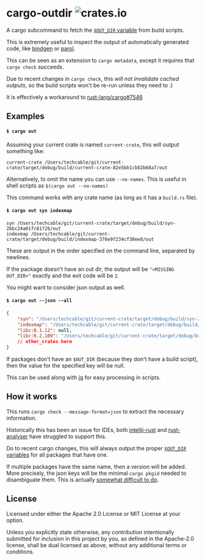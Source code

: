 cargo-outdir ![crates.io](https://shields.io/crates/v/cargo-outdir)
=============
A cargo subcommand to fetch the [`$OUT_DIR` variable](https://doc.rust-lang.org/cargo/reference/build-scripts.html#outputs-of-the-build-script) from build scripts.

This is extremely useful to inspect the output of automatically generated code, like [bindgen](https://rust-lang.github.io/rust-bindgen/) or [parol](https://lib.rs/crates/parol).

This can be seen as an extension to `cargo metadata`, except it requires that `cargo check` succeeds.

Due to recent changes in `cargo check`, this *will not invalidate cached outputs*, so the build scripts won't be re-run unless they need to :)

It is effectively a workaround to [rust-lang/cargo#7546](https://github.com/rust-lang/cargo/issues/7546)

## Examples
#### `$ cargo out`
Assuming your current crate is named `current-crate`, this will output something like:
````
current-crate /Users/techcable/git/current-crate/target/debug/build/current-crate-82e5bb1cb82b68a7/out
````

Alternatively, to omit the name you can use `--no-names`. This is useful in shell scripts as `$(cargo out --no-names)`

This command works with any crate name (as long as it has a `build.rs` file).

#### `$ cargo out syn indexmap` 
````
syn /Users/techcable/git/current-crate/target/debug/build/syn-2bbc24a01fc81726/out
indexmap /Users/techcable/git/current-crate/target/debug/build/indexmap-376e9f234cf30ee8/out
````

These are output in the order specified on the command line, separated by newlines.

If the package doesn't have an out dir, the output will be `"<MISSING OUT_DIR>"` exactly and the exit code will be `2`.


You might want to consider json output as well.
#### `$ cargo out --json --all`
`````json
{
    "syn": "/Users/techcable/git/current-crate/target/debug/build/syn-2bbc24a01fc81726/out",
    "indexmap": "/Users/techcable/git/current-crate/target/debug/build/indexmap-376e9f234cf30ee8/out",
    "libc:0.1.12": null,
    "libc:0.2.109": "/Users/techcable/git/current-crate/target/debug/build/libc-1c95e0902b980b08/out",
    // other_crates here
}
`````

If packages don't have an `$OUT_DIR` (because they don't have a build script), then the value for the specified key will be null.

This can be used along with [jq](https://stedolan.github.io/jq/) for easy processing in scripts.

## How it works
This runs `cargo check --message-format=json` to extract the necessary information.

Historically this has been an issue for IDEs, both [intellij-rust](https://github.com/intellij-rust/intellij-rust/pull/4542) and [rust-analyser](https://github.com/rust-analyzer/rust-analyzer/pull/1967) have struggled to support this.

Do to recent cargo changes, this will always output the proper [`$OUT_DIR` variables](https://doc.rust-lang.org/cargo/reference/build-scripts.html#outputs-of-the-build-script) for all packages that have one.

If multiple packages have the same name, then a version will be added. More precisely, the json keys will be the minimal `cargo pkgid` needed to disambiguate them. This is actually [somewhat difficult to do](./src/spec.rs).

## License
Licensed under either the Apache 2.0 License or MIT License at your option.

Unless you explicitly state otherwise, any contribution intentionally submitted for inclusion in this project by you, as defined in the Apache-2.0 license, shall be dual licensed as above, without any additional terms or conditions.

